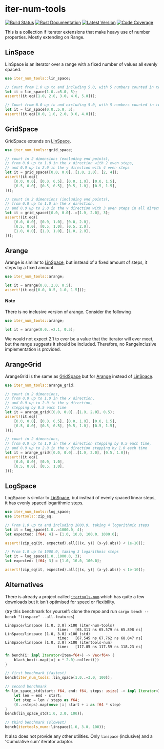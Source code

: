 # iter-num-tools

[![Build Status](https://img.shields.io/github/workflow/status/conradludgate/iter-num-tools/coverage/main?style=flat-square)][actions]
[![Rust Documentation](https://img.shields.io/crates/v/iter-num-tools?color=blue&label=docs&style=flat-square)][docs.rs]
[![Latest Version](https://img.shields.io/crates/d/iter-num-tools?style=flat-square)][crates.io]
[![Code Coverage](https://img.shields.io/codecov/c/gh/conradludgate/iter-num-tools?style=flat-square)][codecov]

[actions]: https://github.com/conradludgate/iter-num-tools/actions?query=branch%3Amain
[crates.io]: https://crates.io/crates/iter_num_tools
[docs.rs]: https://docs.rs/iter_num_tools
[codecov]: https://codecov.io/gh/conradludgate/iter-num-tools

This is a collection if iterator extensions that make heavy use of number properties. Mostly extending on Range.

## LinSpace

LinSpace is an iterator over a range with a fixed number of values all evenly spaced.

```rust
use iter_num_tools::lin_space;

// Count from 1.0 up to and including 5.0, with 5 numbers counted in total
let it = lin_space(1.0..=5.0, 5);
assert!(it.eq([1.0, 2.0, 3.0, 4.0, 5.0]));

// Count from 0.0 up to and excluding 5.0, with 5 numbers counted in total
let it = lin_space(0.0..5.0, 5);
assert!(it.eq([0.0, 1.0, 2.0, 3.0, 4.0]));
```

## GridSpace

GridSpace extends on [LinSpace](#linspace).

```rust
use iter_num_tools::grid_space;

// count in 2 dimensions (excluding end points),
// from 0.0 up to 1.0 in the x direction with 2 even steps,
// and 0.0 up to 2.0 in the y direction with 4 even steps
let it = grid_space([0.0, 0.0]..[1.0, 2.0], [2, 4]);
assert!(it.eq([
    [0.0, 0.0], [0.0, 0.5], [0.0, 1.0], [0.0, 1.5],
    [0.5, 0.0], [0.5, 0.5], [0.5, 1.0], [0.5, 1.5],
]));

// count in 2 dimensions (including end points),
// from 0.0 up to 1.0 in the x direction,
// and 0.0 up to 2.0 in the y direction with 3 even steps in all directions
let it = grid_space([0.0, 0.0]..=[1.0, 2.0], 3);
assert!(it.eq([
    [0.0, 0.0], [0.0, 1.0], [0.0, 2.0],
    [0.5, 0.0], [0.5, 1.0], [0.5, 2.0],
    [1.0, 0.0], [1.0, 1.0], [1.0, 2.0],
]));
```

## Arange

Arange is similar to [LinSpace](#linspace), but instead of a fixed amount of steps, it steps by a fixed amount.

```rust
use iter_num_tools::arange;

let it = arange(0.0..2.0, 0.5);
assert!(it.eq([0.0, 0.5, 1.0, 1.5]));
```

#### Note

There is no inclusive version of arange. Consider the following

```rust
use iter_num_tools::arange;

let it = arange(0.0..=2.1, 0.5);
```

We would not expect 2.1 to ever be a value that the iterator will ever meet, but the range suggests it should be included. Therefore, no RangeInclusive implementation is provided.

## ArangeGrid

ArangeGrid is the same as [GridSpace](#gridspace) but for [Arange](#arange) instead of [LinSpace](#linspace).

```rust
use iter_num_tools::arange_grid;

// count in 2 dimensions,
// from 0.0 up to 1.0 in the x direction,
// and 0.0 up to 2.0 in the y direction,
// stepping by 0.5 each time
let it = arange_grid([0.0, 0.0]..[1.0, 2.0], 0.5);
assert!(it.eq([
    [0.0, 0.0], [0.0, 0.5], [0.0, 1.0], [0.0, 1.5],
    [0.5, 0.0], [0.5, 0.5], [0.5, 1.0], [0.5, 1.5],
]));

// count in 2 dimensions,
// from 0.0 up to 1.0 in the x direction stepping by 0.5 each time,
// and 0.0 up to 2.0 in the y direction stepping by 1.0 each time
let it = arange_grid([0.0, 0.0]..[1.0, 2.0], [0.5, 1.0]);
assert!(it.eq([
    [0.0, 0.0], [0.0, 1.0],
    [0.5, 0.0], [0.5, 1.0],
]));
```

## LogSpace

LogSpace is similar to [LinSpace](#linspace), but instead of evenly spaced linear steps, it has evenly spaced logarithmic steps.

```rust
use iter_num_tools::log_space;
use itertools::zip_eq;

// From 1.0 up to and including 1000.0, taking 4 logarithmic steps
let it = log_space(1.0..=1000.0, 4);
let expected: [f64; 4] = [1.0, 10.0, 100.0, 1000.0];

assert!(zip_eq(it, expected).all(|(x, y)| (x-y).abs() < 1e-10));

// From 1.0 up to 1000.0, taking 3 logarithmic steps
let it = log_space(1.0..1000.0, 3);
let expected: [f64; 3] = [1.0, 10.0, 100.0];

assert!(zip_eq(it, expected).all(|(x, y)| (x-y).abs() < 1e-10));
```

## Alternatives

There is already a project called [`itertools-num`](https://docs.rs/itertools-num/0.1.3/itertools_num/) which has quite a few downloads but it
isn't optimised for speed or flexibility.

(try this benchmark for yourself: clone the repo and run `cargo bench --bench "linspace" --all-features`)

```
LinSpace/linspace [1.0, 3.0] x100 (iter-num-tools)
                        time:   [65.311 ns 65.579 ns 65.898 ns]
LinSpace/linspace [1.0, 3.0] x100 (std)
                        time:   [67.545 ns 67.762 ns 68.047 ns]
LinSpace/linspace [1.0, 3.0] x100 (itertools-num)
                        time:   [117.05 ns 117.59 ns 118.23 ns]
```

```rust
fn bench(i: impl Iterator<Item=f64>) -> Vec<f64> {
    black_box(i.map(|x| x * 2.0).collect())
}

// first benchmark (fastest)
bench(iter_num_tools::lin_space(1.0..=3.0, 100));

// second benchmark
fn lin_space_std(start: f64, end: f64, steps: usize) -> impl Iterator<Item = f64> {
    let len = end - start;
    let step = len / steps as f64;
    (0..=steps).map(move |i| start + i as f64 * step)
}
bench(lin_space_std(1.0, 3.0, 100));

// third benchmark (slowest)
bench(itertools_num::linspace(1.0, 3.0, 100));
```

It also does not provide any other utilities. Only `linspace` (inclusive) and a 'Cumulative sum' iterator adaptor.
